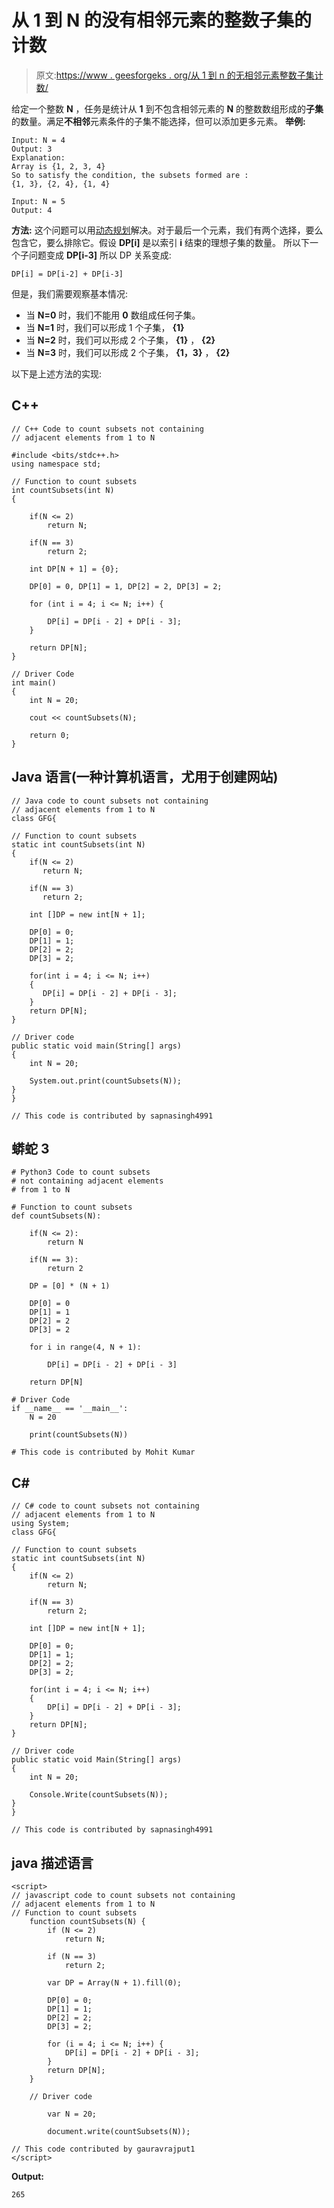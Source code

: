 # 从 1 到 N 的没有相邻元素的整数子集的计数

> 原文:[https://www . geesforgeks . org/从 1 到 n 的无相邻元素整数子集计数/](https://www.geeksforgeeks.org/count-of-subsets-of-integers-from-1-to-n-having-no-adjacent-elements/)

给定一个整数 **N** ，任务是统计从 **1** 到不包含相邻元素的 **N** 的整数数组形成的**子集**的数量。满足**不相邻**元素条件的子集不能选择，但可以添加更多元素。
**举例:**

```
Input: N = 4
Output: 3
Explanation:
Array is {1, 2, 3, 4}
So to satisfy the condition, the subsets formed are :
{1, 3}, {2, 4}, {1, 4}

Input: N = 5
Output: 4
```

**方法:**
这个问题可以用[动态规划](https://www.geeksforgeeks.org/dynamic-programming/)解决。对于最后一个元素，我们有两个选择，要么包含它，要么排除它。假设 **DP[i]** 是以索引 **i** 结束的理想子集的数量。
所以下一个子问题变成 **DP[i-3]**
所以 DP 关系变成:

```
DP[i] = DP[i-2] + DP[i-3]  
```

但是，我们需要观察基本情况:

*   当 **N=0** 时，我们不能用 **0** 数组成任何子集。
*   当 **N=1** 时，我们可以形成 1 个子集， **{1}**
*   当 **N=2** 时，我们可以形成 2 个子集， **{1}** ， **{2}**
*   当 **N=3** 时，我们可以形成 2 个子集， **{1，3}** ， **{2}**

以下是上述方法的实现:

## C++

```
// C++ Code to count subsets not containing
// adjacent elements from 1 to N

#include <bits/stdc++.h>
using namespace std;

// Function to count subsets
int countSubsets(int N)
{

    if(N <= 2)
        return N;

    if(N == 3)
        return 2;

    int DP[N + 1] = {0};

    DP[0] = 0, DP[1] = 1, DP[2] = 2, DP[3] = 2;

    for (int i = 4; i <= N; i++) {

        DP[i] = DP[i - 2] + DP[i - 3];
    }

    return DP[N];
}

// Driver Code
int main()
{
    int N = 20;

    cout << countSubsets(N);

    return 0;
}
```

## Java 语言(一种计算机语言，尤用于创建网站)

```
// Java code to count subsets not containing
// adjacent elements from 1 to N
class GFG{

// Function to count subsets
static int countSubsets(int N)
{
    if(N <= 2)
       return N;

    if(N == 3)
       return 2;

    int []DP = new int[N + 1];

    DP[0] = 0;
    DP[1] = 1;
    DP[2] = 2;
    DP[3] = 2;

    for(int i = 4; i <= N; i++)
    {
       DP[i] = DP[i - 2] + DP[i - 3];
    }
    return DP[N];
}

// Driver code
public static void main(String[] args)
{
    int N = 20;

    System.out.print(countSubsets(N));
}
}

// This code is contributed by sapnasingh4991
```

## 蟒蛇 3

```
# Python3 Code to count subsets
# not containing adjacent elements
# from 1 to N

# Function to count subsets
def countSubsets(N):

    if(N <= 2):
        return N

    if(N == 3):
        return 2

    DP = [0] * (N + 1)

    DP[0] = 0
    DP[1] = 1
    DP[2] = 2
    DP[3] = 2

    for i in range(4, N + 1):

        DP[i] = DP[i - 2] + DP[i - 3]

    return DP[N]

# Driver Code
if __name__ == '__main__':
    N = 20

    print(countSubsets(N))

# This code is contributed by Mohit Kumar
```

## C#

```
// C# code to count subsets not containing
// adjacent elements from 1 to N
using System;
class GFG{

// Function to count subsets
static int countSubsets(int N)
{
    if(N <= 2)
        return N;

    if(N == 3)
        return 2;

    int []DP = new int[N + 1];

    DP[0] = 0;
    DP[1] = 1;
    DP[2] = 2;
    DP[3] = 2;

    for(int i = 4; i <= N; i++)
    {
        DP[i] = DP[i - 2] + DP[i - 3];
    }
    return DP[N];
}

// Driver code
public static void Main(String[] args)
{
    int N = 20;

    Console.Write(countSubsets(N));
}
}

// This code is contributed by sapnasingh4991
```

## java 描述语言

```
<script>
// javascript code to count subsets not containing
// adjacent elements from 1 to N   
// Function to count subsets
    function countSubsets(N) {
        if (N <= 2)
            return N;

        if (N == 3)
            return 2;

        var DP = Array(N + 1).fill(0);

        DP[0] = 0;
        DP[1] = 1;
        DP[2] = 2;
        DP[3] = 2;

        for (i = 4; i <= N; i++) {
            DP[i] = DP[i - 2] + DP[i - 3];
        }
        return DP[N];
    }

    // Driver code

        var N = 20;

        document.write(countSubsets(N));

// This code contributed by gauravrajput1
</script>
```

**Output:** 

```
265
```